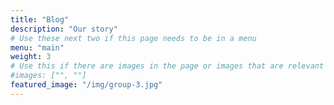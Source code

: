 ```yaml
---
title: "Blog"
description: "Our story"
# Use these next two if this page needs to be in a menu
menu: "main"
weight: 3
# Use this if there are images in the page or images that are relevant to the page
#images: ["", ""]
featured_image: "/img/group-3.jpg"
---
```


